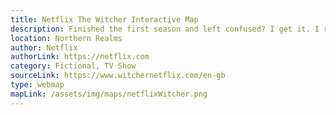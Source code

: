 ```yaml
---
title: Netflix The Witcher Interactive Map
description: Finished the first season and left confused? I get it. I read the books and knew what was when but the time/location aspect if this series is seriously irritating. That's why they made this beautiful map with amazing animation to enlighten the fans and anyone interested. It's also a great way to catch up before season 2, but who does not retwatch the first season?
location: Northern Realms 
author: Netflix
authorLink: https://netflix.com
category: Fictional, TV Show
sourceLink: https://www.witchernetflix.com/en-gb
type: webmap
mapLink: /assets/img/maps/netflixWitcher.png
---
```

